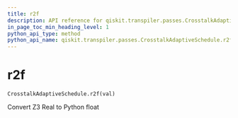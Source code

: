 ```yaml
---
title: r2f
description: API reference for qiskit.transpiler.passes.CrosstalkAdaptiveSchedule.r2f
in_page_toc_min_heading_level: 1
python_api_type: method
python_api_name: qiskit.transpiler.passes.CrosstalkAdaptiveSchedule.r2f
---
```


# r2f

<span id="qiskit.transpiler.passes.CrosstalkAdaptiveSchedule.r2f" />

`CrosstalkAdaptiveSchedule.r2f(val)`

Convert Z3 Real to Python float

